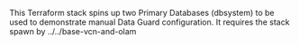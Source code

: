 This Terraform stack spins up two Primary Databases (dbsystem) to be used to demonstrate manual Data Guard configuration.
It requires the stack spawn by ../../base-vcn-and-olam 
